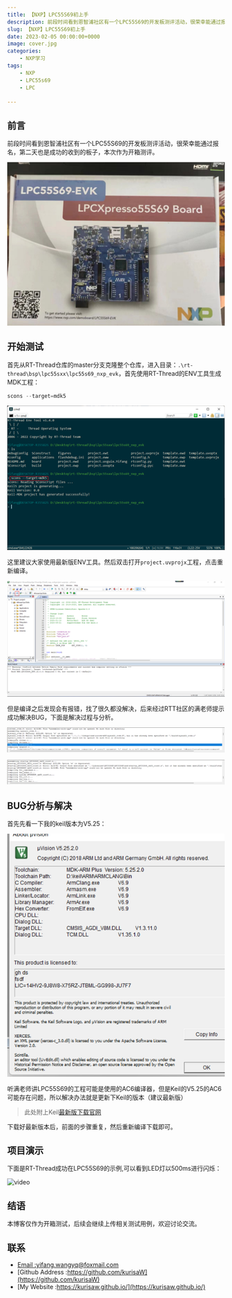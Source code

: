 ```yaml
---
title: 【NXP】LPC55S69初上手
description: 前段时间看到恩智浦社区有一个LPC55S69的开发板测评活动，很荣幸能通过报名，第二天也是成功的收到的板子，本次作为开箱测评。
slug: 【NXP】LPC55S69初上手
date: 2023-02-05 00:00:00+0000
image: cover.jpg
categories:
    - NXP学习
tags:
    - NXP
    - LPC55s69
    - LPC

---
```




## 前言

前段时间看到恩智浦社区有一个LPC55S69的开发板测评活动，很荣幸能通过报名，第二天也是成功的收到的板子，本次作为开箱测评。

<img src="https://raw.githubusercontent.com/kurisaW/picbed/main/img/202302051131611.png" alt="image-20230205113122365" style="zoom: 50%;" />

## 开始测试

首先从RT-Thread仓库的master分支克隆整个仓库，进入目录：`.\rt-thread\bsp\lpc55sxx\lpc55s69_nxp_evk`，首先使用RT-Thread的ENV工具生成MDK工程：

```c
scons --target=mdk5
```

![image-20230205113527665](https://raw.githubusercontent.com/kurisaW/picbed/main/img/202302051135725.png)

这里建议大家使用最新版ENV工具。然后双击打开`project.uvprojx`工程，点击重新编译。

![image-20230205113758912](https://raw.githubusercontent.com/kurisaW/picbed/main/img/202302051137011.png)

但是编译之后发现会有报错，找了很久都没解决，后来经过RTT社区的满老师提示成功解决BUG，下面是解决过程与分析。

![6d869b905839641fa60aadb8d2a6a9d](https://raw.githubusercontent.com/kurisaW/picbed/main/img/202302051140994.png)

![dd1f984d7543997e5fa6fa50aee36c7](https://raw.githubusercontent.com/kurisaW/picbed/main/img/202302051140331.png)

## BUG分析与解决

首先先看一下我的keil版本为V5.25：

![4b368869fbf8077591b20eccbd05ef8](https://raw.githubusercontent.com/kurisaW/picbed/main/img/202302051141382.png)

听满老师讲LPC55S69的工程可能是使用的AC6编译器，但是Keil的V5.25的AC6可能存在问题，所以解决办法就是更新下Keil的版本（建议最新版）

> 此处附上Keil[最新版下载官网](https://www.keil.com/update/check.asp?P=MDK&V=5.38.0.0&S=)

下载好最新版本后，前面的步骤重复，然后重新编译下载即可。

## 项目演示

下面是RT-Thread成功在LPC55S69的示例,可以看到LED灯以500ms进行闪烁：

![video](https://raw.githubusercontent.com/kurisaW/picbed/main/img/202302051354900.gif)

## 结语

本博客仅作为开箱测试，后续会继续上传相关测试用例，欢迎讨论交流。

## 联系

* [Email :yifang.wangyq@foxmail.com](mailto:yifang.wangyq@foxmail.com)
* [Github Address :https://github.com/kurisaW](https://github.com/kurisaW)
* [My Website :https://kurisaw.github.io/](https://kurisaw.github.io/)


